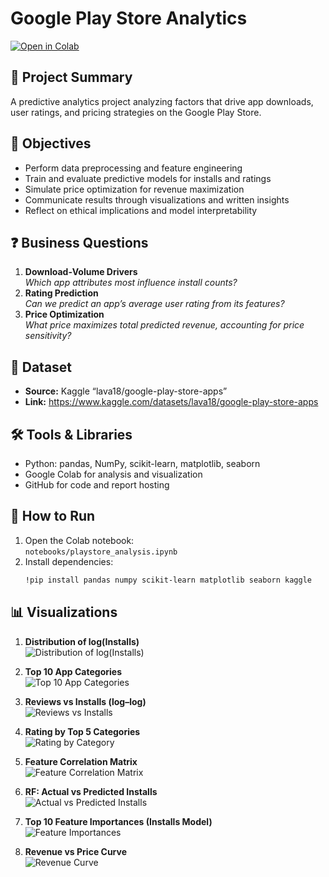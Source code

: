 # Google Play Store Analytics

[![Open in Colab](https://colab.research.google.com/assets/colab-badge.svg)](notebooks/playstore_analysis.ipynb)

## 📄 Project Summary
A predictive analytics project analyzing factors that drive app downloads, user ratings, and pricing strategies on the Google Play Store.

## 🎯 Objectives
- Perform data preprocessing and feature engineering  
- Train and evaluate predictive models for installs and ratings  
- Simulate price optimization for revenue maximization  
- Communicate results through visualizations and written insights  
- Reflect on ethical implications and model interpretability  

## ❓ Business Questions
1. **Download‑Volume Drivers**  
   _Which app attributes most influence install counts?_  
2. **Rating Prediction**  
   _Can we predict an app’s average user rating from its features?_  
3. **Price Optimization**  
   _What price maximizes total predicted revenue, accounting for price sensitivity?_  

## 📂 Dataset
- **Source:** Kaggle “lava18/google-play-store-apps”  
- **Link:** https://www.kaggle.com/datasets/lava18/google-play-store-apps  

## 🛠️ Tools & Libraries
- Python: pandas, NumPy, scikit-learn, matplotlib, seaborn  
- Google Colab for analysis and visualization  
- GitHub for code and report hosting  

## 🚀 How to Run
1. Open the Colab notebook:  
   `notebooks/playstore_analysis.ipynb`  
2. Install dependencies:  
   ```bash
   !pip install pandas numpy scikit-learn matplotlib seaborn kaggle

## 📊 Visualizations

1. **Distribution of log(Installs)**  
   ![Distribution of log(Installs)](https://github.com/user-attachments/assets/b97da62a-4f17-4853-8f2c-cbfe21503410)


2. **Top 10 App Categories**  
   ![Top 10 App Categories](visualizations/bar_top_categories.png)

3. **Reviews vs Installs (log–log)**  
   ![Reviews vs Installs](visualizations/scatter_reviews_vs_installs.png)

4. **Rating by Top 5 Categories**  
   ![Rating by Category](visualizations/boxplot_rating_by_category.png)

5. **Feature Correlation Matrix**  
   ![Feature Correlation Matrix](visualizations/heatmap_correlations.png)

6. **RF: Actual vs Predicted Installs**  
   ![Actual vs Predicted Installs](visualizations/scatter_installs_actual_vs_predicted.png)

7. **Top 10 Feature Importances (Installs Model)**  
   ![Feature Importances](visualizations/bar_feature_importances_installs.png)

8. **Revenue vs Price Curve**  
   ![Revenue Curve](visualizations/revenue_curve.png)

